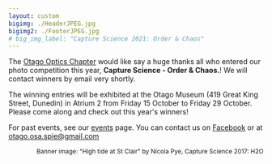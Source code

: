 ```yaml
---
layout: custom
bigimg: ./HeaderJPEG.jpg
bigimg2: ./FooterJPEG.jpg
# big_img_label: "Capture Science 2021: Order & Chaos"
---
```

<link rel="stylesheet" href="https://cdn.jsdelivr.net/npm/semantic-ui@2.4.2/dist/semantic.min.css">

The [Otago Optics Chapter](https://www.otago.ac.nz/physics/postgraduate/current-students/osa-spie-university-of-otago-student-chapters.html) would like say a huge thanks all who entered our photo competition this year, **Capture Science - Order & Chaos.**! We will contact winners by email very shortly. 

The winning entries will be exhibited at the Otago Museum (419 Great King Street, Dunedin) in Atrium 2 from Friday 15 October to Friday 29 October. Please come along and check out this year's winners!

For past events, see our [events](events.html) page. You can contact us on [Facebook](https://facebook.com/OpticsOtago) or at [otago.osa.spie@gmail.com](mailto:otago.osa.spie@gmail.com)

<div style="text-align: right; font-size: 9pt;">
Banner image: "High tide at St Clair" by Nicola Pye, Capture Science 2017: H2O
</div>
